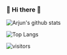 ### 📱 Hi there 👋

![Arjun's github stats](https://github-readme-stats.vercel.app/api?username=arjun-dureja&show_icons=true&theme=tokyonight&hide=issues&icon_color=bb2ca3&count_private=true)

![Top Langs](https://github-readme-stats.vercel.app/api/top-langs/?username=arjun-dureja&layout=compact&exclude_repo=WinHacks2020&theme=tokyonight&langs_count=6)

![visitors](https://visitor-badge.glitch.me/badge?page_id=arjun-dureja.profile)
